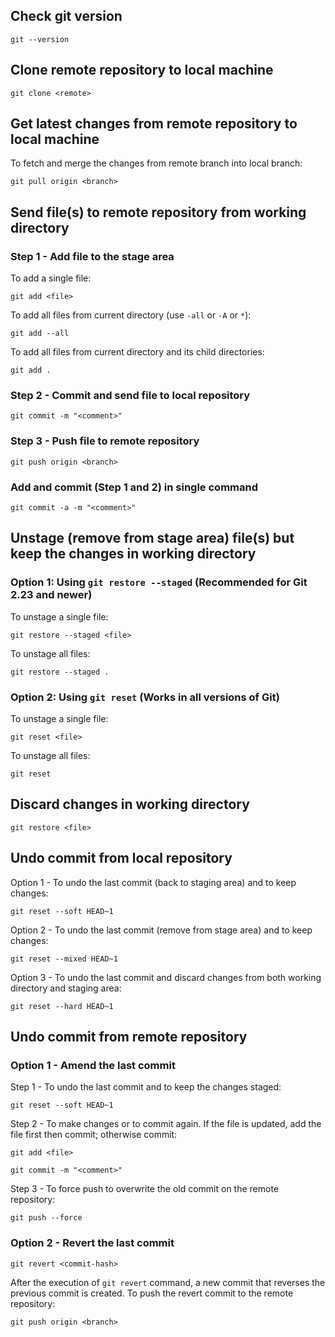 ## Check git version
```
git --version
```


## Clone remote repository to local machine
```
git clone <remote>
```


## Get latest changes from remote repository to local machine
To fetch and merge the changes from remote branch into local branch:
```
git pull origin <branch>
```


## Send file(s) to remote repository from working directory

### Step 1 - Add file to the stage area

To add a single file:
```
git add <file>
```

To add all files from current directory (use ```-all``` or ```-A``` or ```*```):
```
git add --all
```

To add all files from current directory and its child directories:
```
git add .
```

### Step 2 - Commit and send file to local repository
```
git commit -m "<comment>"
```

### Step 3 - Push file to remote repository
```
git push origin <branch>
```

### Add and commit (Step 1 and 2) in single command
```
git commit -a -m "<comment>"
```


## Unstage (remove from stage area) file(s) but keep the changes in working directory

### Option 1: Using ```git restore --staged``` (Recommended for Git 2.23 and newer)

To unstage a single file:
```
git restore --staged <file>
```

To unstage all files:
```
git restore --staged .
```

### Option 2: Using ```git reset``` (Works in all versions of Git)

To unstage a single file:
```
git reset <file>
```

To unstage all files:
```
git reset
```


## Discard changes in working directory
```
git restore <file>
```


## Undo commit from local repository

Option 1 - To undo the last commit (back to staging area) and to keep changes:
```
git reset --soft HEAD~1
```

Option 2 - To undo the last commit (remove from stage area) and to keep changes:
```
git reset --mixed HEAD~1
```

Option 3 - To undo the last commit and discard changes from both working directory and staging area:
```
git reset --hard HEAD~1
```


## Undo commit from remote repository

### Option 1 - Amend the last commit

Step 1 - To undo the last commit and to keep the changes staged:
```
git reset --soft HEAD~1
```

Step 2 - To make changes or to commit again. If the file is updated, add the file first then commit; otherwise commit:
```
git add <file>
```
```
git commit -m "<comment>"
```

Step 3 - To force push to overwrite the old commit on the remote repository:
```
git push --force

```

### Option 2 - Revert the last commit
```
git revert <commit-hash>
```
After the execution of ```git revert``` command, a new commit that reverses the previous commit is created. To push the revert commit to the remote repository:
```
git push origin <branch>
```
